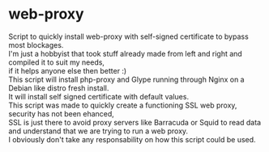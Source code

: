# web-proxy
Script to quickly install web-proxy with self-signed certificate to bypass most blockages. <br />
I'm just a hobbyist that took stuff already made from left and right and compiled it to suit my needs, <br />
if it helps anyone else then better :) <br />
This script will install php-proxy and Glype running through Nginx on a Debian like distro fresh install. <br />
It will install self signed certificate with default values. <br />
This script was made to quickly create a functioning SSL web proxy, security has not been ehanced, <br />
SSL is just there to avoid proxy servers like Barracuda or Squid to read data and understand that we are trying to run a web proxy. <br />
I obviously don't take any responsability on how this script could be used. <br />

